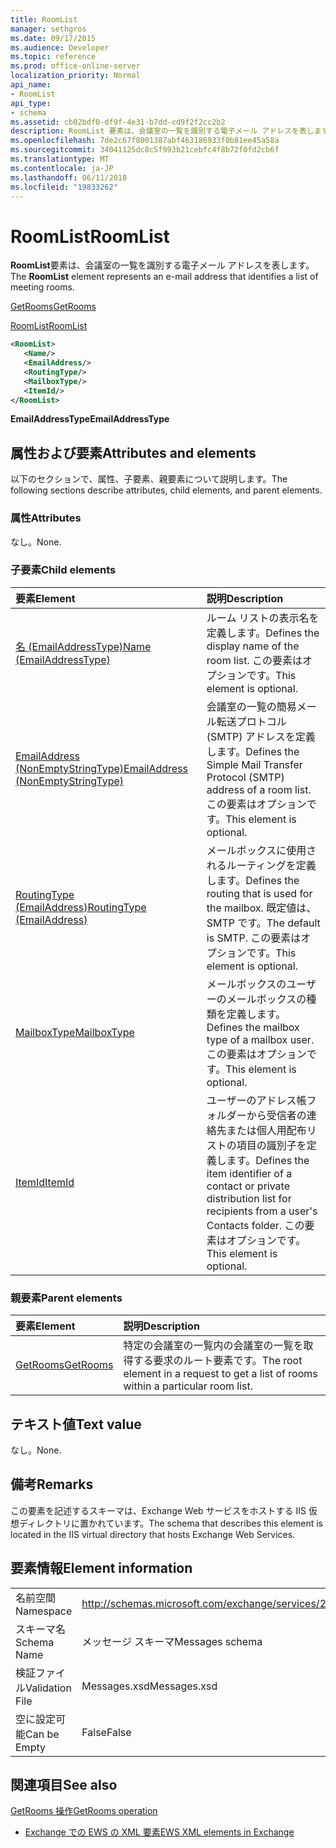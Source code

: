 ```yaml
---
title: RoomList
manager: sethgros
ms.date: 09/17/2015
ms.audience: Developer
ms.topic: reference
ms.prod: office-online-server
localization_priority: Normal
api_name:
- RoomList
api_type:
- schema
ms.assetid: cb02bdf0-df9f-4e31-b7dd-cd9f2f2cc2b2
description: RoomList 要素は、会議室の一覧を識別する電子メール アドレスを表します。
ms.openlocfilehash: 7de2c67f8001387abf463186933f0b81ee45a58a
ms.sourcegitcommit: 34041125dc8c5f993b21cebfc4f8b72f0fd2cb6f
ms.translationtype: MT
ms.contentlocale: ja-JP
ms.lasthandoff: 06/11/2018
ms.locfileid: "19833262"
---
```

# <a name="roomlist"></a><span data-ttu-id="811d4-103">RoomList</span><span class="sxs-lookup"><span data-stu-id="811d4-103">RoomList</span></span>

<span data-ttu-id="811d4-104">**RoomList**要素は、会議室の一覧を識別する電子メール アドレスを表します。</span><span class="sxs-lookup"><span data-stu-id="811d4-104">The **RoomList** element represents an e-mail address that identifies a list of meeting rooms.</span></span> 
  
[<span data-ttu-id="811d4-105">GetRooms</span><span class="sxs-lookup"><span data-stu-id="811d4-105">GetRooms</span></span>](getrooms.md)
  
[<span data-ttu-id="811d4-106">RoomList</span><span class="sxs-lookup"><span data-stu-id="811d4-106">RoomList</span></span>](roomlist.md)
  
```XML
<RoomList>
   <Name/>
   <EmailAddress/>
   <RoutingType/>
   <MailboxType/>
   <ItemId/>
</RoomList>
```

 <span data-ttu-id="811d4-107">**EmailAddressType**</span><span class="sxs-lookup"><span data-stu-id="811d4-107">**EmailAddressType**</span></span>
## <a name="attributes-and-elements"></a><span data-ttu-id="811d4-108">属性および要素</span><span class="sxs-lookup"><span data-stu-id="811d4-108">Attributes and elements</span></span>

<span data-ttu-id="811d4-109">以下のセクションで、属性、子要素、親要素について説明します。</span><span class="sxs-lookup"><span data-stu-id="811d4-109">The following sections describe attributes, child elements, and parent elements.</span></span>
  
### <a name="attributes"></a><span data-ttu-id="811d4-110">属性</span><span class="sxs-lookup"><span data-stu-id="811d4-110">Attributes</span></span>

<span data-ttu-id="811d4-111">なし。</span><span class="sxs-lookup"><span data-stu-id="811d4-111">None.</span></span>
  
### <a name="child-elements"></a><span data-ttu-id="811d4-112">子要素</span><span class="sxs-lookup"><span data-stu-id="811d4-112">Child elements</span></span>

|<span data-ttu-id="811d4-113">**要素**</span><span class="sxs-lookup"><span data-stu-id="811d4-113">**Element**</span></span>|<span data-ttu-id="811d4-114">**説明**</span><span class="sxs-lookup"><span data-stu-id="811d4-114">**Description**</span></span>|
|:-----|:-----|
|[<span data-ttu-id="811d4-115">名 (EmailAddressType)</span><span class="sxs-lookup"><span data-stu-id="811d4-115">Name (EmailAddressType)</span></span>](name-emailaddresstype.md) <br/> |<span data-ttu-id="811d4-116">ルーム リストの表示名を定義します。</span><span class="sxs-lookup"><span data-stu-id="811d4-116">Defines the display name of the room list.</span></span> <span data-ttu-id="811d4-117">この要素はオプションです。</span><span class="sxs-lookup"><span data-stu-id="811d4-117">This element is optional.</span></span>  <br/> |
|[<span data-ttu-id="811d4-118">EmailAddress (NonEmptyStringType)</span><span class="sxs-lookup"><span data-stu-id="811d4-118">EmailAddress (NonEmptyStringType)</span></span>](emailaddress-nonemptystringtype.md) <br/> |<span data-ttu-id="811d4-119">会議室の一覧の簡易メール転送プロトコル (SMTP) アドレスを定義します。</span><span class="sxs-lookup"><span data-stu-id="811d4-119">Defines the Simple Mail Transfer Protocol (SMTP) address of a room list.</span></span> <span data-ttu-id="811d4-120">この要素はオプションです。</span><span class="sxs-lookup"><span data-stu-id="811d4-120">This element is optional.</span></span>  <br/> |
|[<span data-ttu-id="811d4-121">RoutingType (EmailAddress)</span><span class="sxs-lookup"><span data-stu-id="811d4-121">RoutingType (EmailAddress)</span></span>](routingtype-emailaddress.md) <br/> |<span data-ttu-id="811d4-122">メールボックスに使用されるルーティングを定義します。</span><span class="sxs-lookup"><span data-stu-id="811d4-122">Defines the routing that is used for the mailbox.</span></span> <span data-ttu-id="811d4-123">既定値は、SMTP です。</span><span class="sxs-lookup"><span data-stu-id="811d4-123">The default is SMTP.</span></span> <span data-ttu-id="811d4-124">この要素はオプションです。</span><span class="sxs-lookup"><span data-stu-id="811d4-124">This element is optional.</span></span>  <br/> |
|[<span data-ttu-id="811d4-125">MailboxType</span><span class="sxs-lookup"><span data-stu-id="811d4-125">MailboxType</span></span>](mailboxtype.md) <br/> |<span data-ttu-id="811d4-126">メールボックスのユーザーのメールボックスの種類を定義します。</span><span class="sxs-lookup"><span data-stu-id="811d4-126">Defines the mailbox type of a mailbox user.</span></span> <span data-ttu-id="811d4-127">この要素はオプションです。</span><span class="sxs-lookup"><span data-stu-id="811d4-127">This element is optional.</span></span>  <br/> |
|[<span data-ttu-id="811d4-128">ItemId</span><span class="sxs-lookup"><span data-stu-id="811d4-128">ItemId</span></span>](itemid.md) <br/> |<span data-ttu-id="811d4-129">ユーザーのアドレス帳フォルダーから受信者の連絡先または個人用配布リストの項目の識別子を定義します。</span><span class="sxs-lookup"><span data-stu-id="811d4-129">Defines the item identifier of a contact or private distribution list for recipients from a user's Contacts folder.</span></span> <span data-ttu-id="811d4-130">この要素はオプションです。</span><span class="sxs-lookup"><span data-stu-id="811d4-130">This element is optional.</span></span>  <br/> |
   
### <a name="parent-elements"></a><span data-ttu-id="811d4-131">親要素</span><span class="sxs-lookup"><span data-stu-id="811d4-131">Parent elements</span></span>

|<span data-ttu-id="811d4-132">**要素**</span><span class="sxs-lookup"><span data-stu-id="811d4-132">**Element**</span></span>|<span data-ttu-id="811d4-133">**説明**</span><span class="sxs-lookup"><span data-stu-id="811d4-133">**Description**</span></span>|
|:-----|:-----|
|[<span data-ttu-id="811d4-134">GetRooms</span><span class="sxs-lookup"><span data-stu-id="811d4-134">GetRooms</span></span>](getrooms.md) <br/> |<span data-ttu-id="811d4-135">特定の会議室の一覧内の会議室の一覧を取得する要求のルート要素です。</span><span class="sxs-lookup"><span data-stu-id="811d4-135">The root element in a request to get a list of rooms within a particular room list.</span></span>  <br/> |
   
## <a name="text-value"></a><span data-ttu-id="811d4-136">テキスト値</span><span class="sxs-lookup"><span data-stu-id="811d4-136">Text value</span></span>

<span data-ttu-id="811d4-137">なし。</span><span class="sxs-lookup"><span data-stu-id="811d4-137">None.</span></span>
  
## <a name="remarks"></a><span data-ttu-id="811d4-138">備考</span><span class="sxs-lookup"><span data-stu-id="811d4-138">Remarks</span></span>

<span data-ttu-id="811d4-139">この要素を記述するスキーマは、Exchange Web サービスをホストする IIS 仮想ディレクトリに置かれています。</span><span class="sxs-lookup"><span data-stu-id="811d4-139">The schema that describes this element is located in the IIS virtual directory that hosts Exchange Web Services.</span></span>
  
## <a name="element-information"></a><span data-ttu-id="811d4-140">要素情報</span><span class="sxs-lookup"><span data-stu-id="811d4-140">Element information</span></span>

|||
|:-----|:-----|
|<span data-ttu-id="811d4-141">名前空間</span><span class="sxs-lookup"><span data-stu-id="811d4-141">Namespace</span></span>  <br/> |http://schemas.microsoft.com/exchange/services/2006/messages  <br/> |
|<span data-ttu-id="811d4-142">スキーマ名</span><span class="sxs-lookup"><span data-stu-id="811d4-142">Schema Name</span></span>  <br/> |<span data-ttu-id="811d4-143">メッセージ スキーマ</span><span class="sxs-lookup"><span data-stu-id="811d4-143">Messages schema</span></span>  <br/> |
|<span data-ttu-id="811d4-144">検証ファイル</span><span class="sxs-lookup"><span data-stu-id="811d4-144">Validation File</span></span>  <br/> |<span data-ttu-id="811d4-145">Messages.xsd</span><span class="sxs-lookup"><span data-stu-id="811d4-145">Messages.xsd</span></span>  <br/> |
|<span data-ttu-id="811d4-146">空に設定可能</span><span class="sxs-lookup"><span data-stu-id="811d4-146">Can be Empty</span></span>  <br/> |<span data-ttu-id="811d4-147">False</span><span class="sxs-lookup"><span data-stu-id="811d4-147">False</span></span>  <br/> |
   
## <a name="see-also"></a><span data-ttu-id="811d4-148">関連項目</span><span class="sxs-lookup"><span data-stu-id="811d4-148">See also</span></span>



[<span data-ttu-id="811d4-149">GetRooms 操作</span><span class="sxs-lookup"><span data-stu-id="811d4-149">GetRooms operation</span></span>](getrooms-operation.md)


- [<span data-ttu-id="811d4-150">Exchange での EWS の XML 要素</span><span class="sxs-lookup"><span data-stu-id="811d4-150">EWS XML elements in Exchange</span></span>](ews-xml-elements-in-exchange.md)

